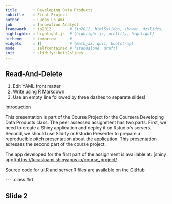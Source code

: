 ```yaml
---
title       : Developing Data Products
subtitle    : Final Project
author      : Lucas Lo Ami
job         : Innovation Analyst
framework   : io2012        # {io2012, html5slides, shower, dzslides, ...}
highlighter : highlight.js  # {highlight.js, prettify, highlight}
hitheme     : tomorrow      # 
widgets     : []            # {mathjax, quiz, bootstrap}
mode        : selfcontained # {standalone, draft}
knit        : slidify::knit2slides
---
```


## Read-And-Delete

1. Edit YAML front matter
2. Write using R Markdown
3. Use an empty line followed by three dashes to separate slides!

Introduction

This presentation is part of the Course Project for the Coursera Developing Data Products class. The peer assessed assignment has two parts. First, we need to create a Shiny application and deploy it on Rstudio's servers. Second, we should use Slidify or Rstudio Presenter to prepare a reproducible pitch presentation about the application. This presentation adresses the second part of the course project.

The app developed for the first part of the assignment is avalilable at: [shiny app](https://lucasloami.shinyapps.io/course_project/

Source code for ui.R and server.R files are available on the [GitHub](https://github.com/lucasloami/coursera-developing-data-products)

--- .class #id 

## Slide 2




